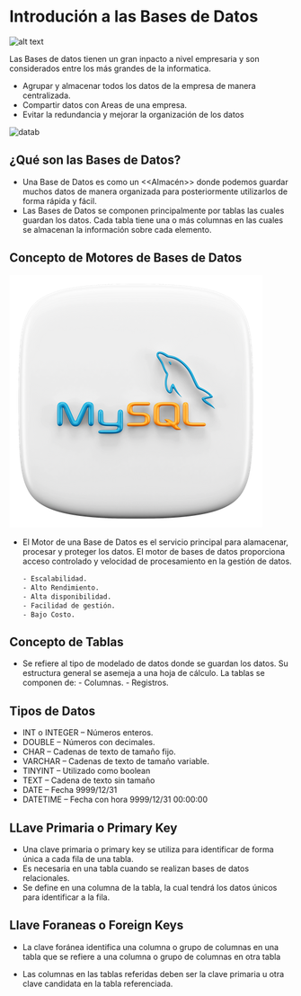 # Introdución a las Bases de Datos

![alt text](image-1.png)

Las Bases de datos tienen un gran inpacto a nivel empresaria y son considerados entre los más grandes de la informatica.

- Agrupar y almacenar todos los datos de la empresa de manera centralizada.
- Compartir datos con Areas de una empresa.
- Evitar la redundancia y mejorar la organización de los datos

![datab](https://www.godaddy.com/resources/latam/wp-content/uploads/sites/4/2023/06/portada_base-de-datos.png?size=1920x0)

## ¿Qué son las Bases de Datos?

- Una Base de Datos es como un <<Almacén>> donde podemos guardar muchos datos de manera organizada para posteriormente utilizarlos de forma rápida y fácil.
- Las Bases de Datos se componen principalmente por tablas las cuales guardan los datos. Cada tabla tiene una o más columnas en las cuales se almacenan la información sobre cada elemento.

## Concepto de Motores de Bases de Datos

![alt text](image.png)

- El Motor de una Base de Datos es el servicio principal para alamacenar, procesar y proteger los datos. El motor de bases de datos proporciona acceso controlado y velocidad de procesamiento en la gestión de datos.

      - Escalabilidad.
      - Alto Rendimiento.
      - Alta disponibilidad.
      - Facilidad de gestión.
      - Bajo Costo.

## Concepto de Tablas

- Se refiere al tipo de modelado de datos donde se guardan los datos. Su estructura general se asemeja a una hoja de cálculo. La tablas se componen de:
      - Columnas.
      - Registros.

## Tipos de Datos

- INT o INTEGER – Números enteros.
- DOUBLE – Números con decimales.
- CHAR – Cadenas de texto de tamaño fijo.
- VARCHAR – Cadenas de texto de tamaño variable.
- TINYINT – Utilizado como boolean
- TEXT – Cadena de texto sin tamaño
- DATE – Fecha 9999/12/31
- DATETIME – Fecha con hora 9999/12/31 00:00:00

## LLave Primaria o Primary Key

- Una clave primaria o primary key se utiliza para
identificar de forma única a cada fila de una tabla.
- Es necesaria en una tabla cuando se realizan
bases de datos relacionales.
- Se define en una columna de la tabla, la cual
tendrá los datos únicos para identificar a la fila.

## Llave Foraneas o Foreign Keys

- La clave foránea identifica una columna o grupo
de columnas en una tabla que se refiere a una
columna o grupo de columnas en otra tabla

- Las columnas en las tablas referidas deben ser la
clave primaria u otra clave candidata en la tabla
referenciada.
